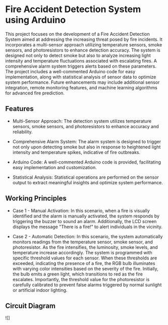 # Fire Accident Detection System using Arduino

This project focuses on the development of a Fire Accident Detection System aimed at addressing the increasing threat posed by fire incidents. It incorporates a multi-sensor approach utilizing temperature sensors, smoke sensors, and photoresistors to enhance detection accuracy. The system is designed not only to detect smoke but also to analyze increasing light intensity and temperature fluctuations associated with escalating fires. A comprehensive alarm system triggers alerts based on these parameters. The project includes a well-commented Arduino code for easy implementation, along with statistical analysis of sensor data to optimize system performance. Future enhancements may include additional sensor integration, remote monitoring features, and machine learning algorithms for advanced fire prediction.

## Features
- Multi-Sensor Approach: The detection system utilizes temperature sensors, smoke sensors, and photoresistors to enhance accuracy and reliability.

- Comprehensive Alarm System: The alarm system is designed to trigger not only upon detecting smoke but also in response to heightened light intensity and temperature spikes, indicative of fire outbreaks.

- Arduino Code: A well-commented Arduino code is provided, facilitating easy implementation and customization.

- Statistical Analysis: Statistical operations are performed on the sensor output to extract meaningful insights and optimize system performance.

## Working Principles

- Case 1 - Manual Activation: In this scenario, when a fire is visually identified and the alarm is manually activated, the system responds by triggering the buzzer to sound an alarm. Additionally, the LCD screen displays the message "There is a fire!" to alert individuals in the vicinity.

- Case 2 - Automatic Detection: In this scenario, the system automatically monitors readings from the temperature sensor, smoke sensor, and photoresistor. As the fire intensifies, the luminosity, smoke levels, and temperature increase accordingly. The system is programmed with specific threshold values for each sensor. When these thresholds are exceeded, indicating the presence of a fire, the RGB bulb illuminates with varying color intensities based on the severity of the fire. Initially, the bulb emits a green light, which transitions to red as the fire escalates. Importantly, the threshold value for the photoresistor is carefully calibrated to prevent false alarms triggered by normal sunlight or artificial indoor lighting.

## Circuit Diagram 

![]
